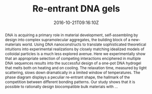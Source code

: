 ---
title: "Re-entrant DNA gels"
authors:
- Francesca Bomboi
- Flavio Romano
- Manuela Leo
- Javier Fernandez-Castanon
- admin
- Tommaso Bellini
- Federico Bordi
- Patrizia Filetici
- Francesco Sciortino

#author_notes:
#- "author1 note"
#- "author2 note"
date: "2016-10-21T09:16:10Z"
doi: "10.1038/ncomms13191"

# Schedule page publish date (NOT publication's date).
publishDate: "2024-04-15T00:00:00Z"

# Publication type.
# Legend: 0 = Uncategorized; 1 = Conference paper; 2 = Journal article;
# 3 = Preprint / Working Paper; 4 = Report; 5 = Book; 6 = Book section;
# 7 = Thesis; 8 = Patent
publication_types: ["article-journal"]

# Publication name and optional abbreviated publication name.
publication: "*Nature Communications* **7**, 13191"
publication_short: "*Nat. Commun.* **7**, 13191"

abstract: "DNA is acquiring a primary role in material development, self-assembling by design into complex supramolecular aggregates, the building block of a new-materials world. Using DNA nanoconstructs to translate sophisticated theoretical intuitions into experimental realizations by closely matching idealized models of colloidal particles is a much less explored avenue. Here we experimentally show that an appropriate selection of competing interactions enciphered in multiple DNA sequences results into the successful design of a one-pot DNA hydrogel that melts both on heating and on cooling. The relaxation time, measured by light scattering, slows down dramatically in a limited window of temperatures. The phase diagram displays a peculiar re-entrant shape, the hallmark of the competition between different bonding patterns. Our study shows that it is possible to rationally design biocompatible bulk materials with …"

# Summary. An optional shortened abstract.
summary:

tags:
#- tag1
#- tag2
featured: false

links:
#- name: Link
#  url: "link..."
#url_pdf: ''
#url_code: ''
#url_dataset: ''
#url_poster: ''
#url_project: ''
#url_slides: ''
#url_source: ''
#url_video: ''

# Featured image
# To use, add an image named `featured.jpg/png` to your page's folder. 
#image:
#  caption: ""
#  focal_point: ""
#  preview_only: false

# Associated Projects (optional).
#   Associate this publication with one or more of your projects.
#   Simply enter your project's folder or file name without extension.
#   E.g. `internal-project` references `content/project/internal-project/index.md`.
#   Otherwise, set `projects: []`.
projects: []

# Slides (optional).
#   Associate this publication with Markdown slides.
#   Simply enter your slide deck's filename without extension.
#   E.g. `slides: "example"` references `content/slides/example/index.md`.
#   Otherwise, set `slides: ""`.
slides:

# Comments (optional).
#   Enable comments in the page.
commentable: false
---